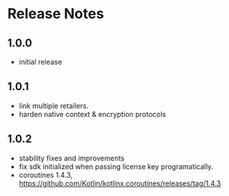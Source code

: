 # Release Notes

## 1.0.0

- initial release

## 1.0.1

- link multiple retailers.
- harden native context & encryption protocols

## 1.0.2

- stability fixes and improvements
- fix sdk initialized when passing license key programatically.
- coroutines 1.4.3, https://github.com/Kotlin/kotlinx.coroutines/releases/tag/1.4.3
